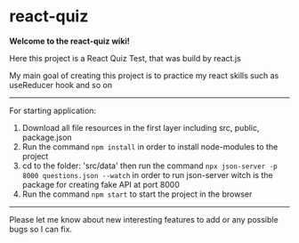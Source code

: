 # react-quiz
**Welcome to the react-quiz wiki!**

Here this project is a React Quiz Test, that was build by react.js

My main goal of creating this project is to practice my react skills such as useReducer hook and so on


***

For starting application:
1. Download all file resources in the first layer including src, public, package.json
2. Run the command `npm install` in order to install node-modules to the project
3. cd to the folder: 'src/data' then run the command `npx json-server -p 8000 questions.json --watch` in order to run json-server witch is the package for creating fake API at port 8000
4. Run the command `npm start` to start the project in the browser



***

Please let me know about new interesting features to add or any possible bugs so I can fix.
